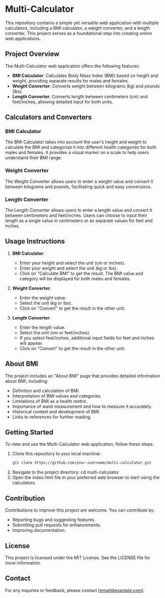 # Multi-Calculator

This repository contains a simple yet versatile web application with multiple calculators, including a BMI calculator, a weight converter, and a length converter. This project serves as a foundational step into creating online web applications.

## Project Overview

The Multi-Calculator web application offers the following features:
- **BMI Calculator**: Calculates Body Mass Index (BMI) based on height and weight, providing separate results for males and females.
- **Weight Converter**: Converts weight between kilograms (kg) and pounds (lbs).
- **Length Converter**: Converts length between centimeters (cm) and feet/inches, allowing detailed input for both units.

## Calculators and Converters

### BMI Calculator

The BMI Calculator takes into account the user's height and weight to calculate the BMI and categorize it into different health categories for both males and females. It provides a visual marker on a scale to help users understand their BMI range.

### Weight Converter

The Weight Converter allows users to enter a weight value and convert it between kilograms and pounds, facilitating quick and easy conversions.

### Length Converter

The Length Converter allows users to enter a length value and convert it between centimeters and feet/inches. Users can choose to input their length as a single value in centimeters or as separate values for feet and inches.

## Usage Instructions

1. **BMI Calculator**:
   - Enter your height and select the unit (cm or inches).
   - Enter your weight and select the unit (kg or lbs).
   - Click on "Calculate BMI" to get the result. The BMI value and category will be displayed for both males and females.

2. **Weight Converter**:
   - Enter the weight value.
   - Select the unit (kg or lbs).
   - Click on "Convert" to get the result in the other unit.

3. **Length Converter**:
   - Enter the length value.
   - Select the unit (cm or feet/inches).
   - If you select feet/inches, additional input fields for feet and inches will appear.
   - Click on "Convert" to get the result in the other unit.

## About BMI

The project includes an "About BMI" page that provides detailed information about BMI, including:
- Definition and calculation of BMI.
- Interpretation of BMI values and categories.
- Limitations of BMI as a health metric.
- Importance of waist measurement and how to measure it accurately.
- Historical context and development of BMI.
- Links to references for further reading.

## Getting Started

To view and use the Multi-Calculator web application, follow these steps:

1. Clone this repository to your local machine:
   ```bash
   git clone https://github.com/your-username/multi-calculator.git

2. Navigate to the project directory:
   cd multi-calculator
3. Open the index.html file in your preferred web browser to start using the calculators.

## Contribution
Contributions to improve this project are welcome. You can contribute by:

- Reporting bugs and suggesting features.
- Submitting pull requests for enhancements.
- Improving documentation.

## License
This project is licensed under the MIT License. See the LICENSE file for more information.

## Contact
For any inquiries or feedback, please contact [email@example.com].
